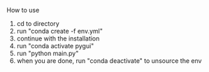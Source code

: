 How to use
1. cd to directory
2. run "conda create -f env.yml"
3. continue with the installation
4. run "conda activate pygui"
5. run "python main.py"
6. when you are done, run "conda deactivate" to unsource the env
